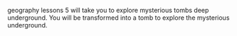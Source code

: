 geography lessons 5 will take you to explore mysterious tombs deep underground. You will be transformed into a tomb to explore the mysterious underground.